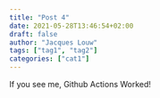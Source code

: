 ```yaml
---
title: "Post 4"
date: 2021-05-28T13:46:54+02:00
draft: false
author: "Jacques Louw"
tags: ["tag1", "tag2"]
categories: ["cat1"]
---
```


If you see me, Github Actions Worked!
